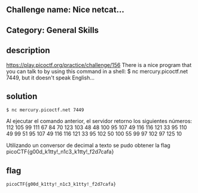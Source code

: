 ## Challenge name: Nice netcat...

## Category: General Skills

## description
https://play.picoctf.org/practice/challenge/156
There is a nice program that you can talk to by using this command in a shell: $ nc mercury.picoctf.net 7449, but it doesn't speak English...

## solution
```
$ nc mercury.picoctf.net 7449
```
Al ejecutar el comando anterior, el servidor retorno los siguientes números:
112 105 99 111 67 84 70 123 103 48 48 100 95 107 49 116 116 121 33 95 110 49 99 51 95 107 49 116 116 121 33 95 102 50 100 55 99 97 102 97 125 10

Utilizando un conversor de decimal a texto se pudo obtener la flag
picoCTF{g00d_k1tty!_n1c3_k1tty!_f2d7cafa}

## flag
```
picoCTF{g00d_k1tty!_n1c3_k1tty!_f2d7cafa}
```